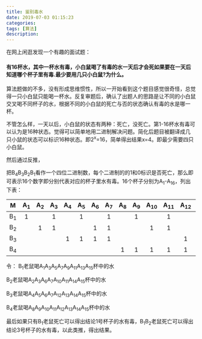 ```yaml
---
title: 鉴别毒水
date: 2019-07-03 01:15:23
categories:
tags: [算法]
description:
---
```


在网上闲逛发现一个有趣的面试题：
#### 有16杯水，其中一杯水有毒，小白鼠喝了有毒的水一天后才会死如果要在一天后知道哪个杯子里有毒.最少要用几只小白鼠?为什么。

算法题做的不多，没有形成思维惯性，所以一开始看到这个题目感觉很奇怪，总觉得一只小白鼠只能喝一杯水。反复审题后，确认了出题人的思路是让不同的小白鼠交叉喝不同杯子的水，根据不同的小白鼠的死亡与否的状态确认有毒的水是哪一杯。
<!--more-->

不管怎么样，一天以后，小白鼠的状态有两种：死亡，没死亡。第1-16杯水有毒可以认为是16种状态。觉得可以简单地用二进制解决问题。简化后题目被翻译成几只小鼠的状态可以标识16种状态。即2<sup>x</sup>=16，简单得出结果x=4。即最少需要四只小白鼠。

然后通过反推，

把B<sub>4</sub>B<sub>3</sub>B<sub>2</sub>B<sub>1</sub>看作一个四位二进制数，每个二进制的的1和0标识是否死亡，那么即可表示16个数字即分别代表对应的杯子里水有毒。16个杯子分别为A<sub>1</sub>-A<sub>16</sub>，列出下表：

|       M       | A<sub>1</sub> | A<sub>2</sub> | A<sub>3</sub> | A<sub>4</sub> | A<sub>5</sub> | A<sub>6</sub> | A<sub>7</sub> | A<sub>8</sub> | A<sub>9</sub> | A<sub>10</sub> | A<sub>11</sub> | A<sub>12</sub> | A<sub>13</sub> | A<sub>14</sub> | A<sub>15</sub> | A<sub>16</sub> |
| :-----------: | :-----------: | :-----------: | :-----------: | :-----------: | :-----------: | :-----------: | :-----------: | :-----------: | :-----------: | :------------: | :------------: | :------------: | :------------: | :------------: | :------------: | :------------: |
| B<sub>1</sub> |       1       |               |       1       |               |       1       |               |       1       |               |       1       |                |       1        |                |       1        |                |       1        |                |
| B<sub>2</sub> |               |       1       |       1       |               |               |       1       |       1       |               |               |       1        |       1        |                |                |       1        |       1        |                |
| B<sub>3</sub> |               |               |               |       1       |       1       |       1       |       1       |               |               |                |                |       1        |       1        |       1        |       1        |                |
| B<sub>4</sub> |               |               |               |               |               |               |               |       1       |       1       |       1        |       1        |       1        |       1        |       1        |       1        |                |

令：
B<sub>1</sub>老鼠喝A<sub>1</sub>A<sub>3</sub>A<sub>5</sub>A<sub>7</sub>A<sub>9</sub>A<sub>11</sub>A<sub>13</sub>A<sub>15</sub>杯中的水

B<sub>2</sub>老鼠喝A<sub>2</sub>A<sub>3</sub>A<sub>6</sub>A<sub>7</sub>A<sub>10</sub>A<sub>11</sub>A<sub>14</sub>A<sub>15</sub>杯中的水

B<sub>3</sub>老鼠喝A<sub>4</sub>A<sub>5</sub>A<sub>6</sub>A<sub>7</sub>A<sub>12</sub>A<sub>13</sub>A<sub>14</sub>A<sub>15</sub>杯中的水

B<sub>4</sub>老鼠喝A<sub>8</sub>A<sub>9</sub>A<sub>10</sub>A<sub>11</sub>A<sub>12</sub>A<sub>13</sub>A<sub>14</sub>A<sub>15</sub>杯中的水

最后如果只有B<sub>1</sub>老鼠死亡可以得出结论1号杯子的水有毒，B<sub>1</sub>B<sub>2</sub>老鼠死亡可以得出结论3号杯子的水有毒，以此类推，得出结果。
